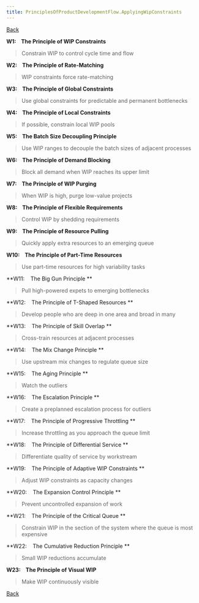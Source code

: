 ```yaml
---
title: PrinciplesOfProductDevelopmentFlow.ApplyingWipConstraints
---
```

[Back](PrinciplesOfProductDevelopmentFlow)

**W1:    The Principle of WIP Constraints** 
> Constrain WIP to control cycle time and flow

**W2:    The Principle of Rate-Matching**
> WIP constraints force rate-matching

**W3:    The Principle of Global Constraints**
> Use global constraints for predictable and permanent bottlenecks

**W4:    The Principle of Local Constraints**
> If possible, constrain local WIP pools

**W5:    The Batch Size Decoupling Principle**
> Use WIP ranges to decouple the batch sizes of adjacent processes

**W6:    The Principle of Demand Blocking**
> Block all demand when WIP reaches its upper limit

**W7:    The Principle of WIP Purging**
> When WIP is high, purge low-value projects

**W8:    The Principle of Flexible Requirements**
> Control WIP by shedding requirements

**W9:    The Principle of Resource Pulling**
> Quickly apply extra resources to an emerging queue

**W10:    The Principle of Part-Time Resources**
> Use part-time resources for high variability tasks

**W11:    The Big Gun Principle **
> Pull high-powered expets to emerging bottlenecks

**W12:    The Principle of T-Shaped Resources **
> Develop people who are deep in one area and broad in many

**W13:    The Principle of Skill Overlap **
> Cross-train resources at adjacent processes

**W14:    The Mix Change Principle **
> Use upstream mix changes to regulate queue size

**W15:    The Aging Principle **
> Watch the outliers

**W16:    The Escalation Principle **
> Create a preplanned escalation process for outliers

**W17:    The Principle of Progressive Throttling **
> Increase throttling as you approach the queue limit

**W18:    The Principle of Differential Service **
> Differentiate quality of service by workstream

**W19:    The Principle of Adaptive WIP Constraints **
> Adjust WIP constraints as capacity changes

**W20:    The Expansion Control Principle **
> Prevent uncontrolled expansion of work

**W21:    The Principle of the Critical Queue **
> Constrain WIP in the section of the system where the queue is most expensive

**W22:    The Cumulative Reduction Principle **
> Small WIP reductions accumulate

**W23:    The Principle of Visual WIP**
> Make WIP continuously visible

[Back](PrinciplesOfProductDevelopmentFlow)
